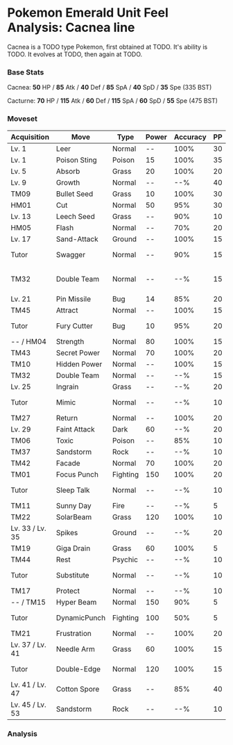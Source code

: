 # Pokemon Emerald Unit Feel Analysis: Cacnea line

Cacnea is a TODO type Pokemon, first obtained at TODO. It's ability is TODO. It evolves at TODO, then again at TODO.

### Base Stats

Cacnea: **50** HP / **85** Atk / **40** Def / **85** SpA / **40** SpD / **35** Spe (335 BST)

Cacturne: **70** HP / **115** Atk / **60** Def / **115** SpA / **60** SpD / **55** Spe (475 BST)

### Moveset

|Acquisition    |Move        |Type    |Power|Accuracy|PP |Notes                    |
|---            |---         |---     |---  |---     |---|---                      |
|Lv. 1          |Leer        |Normal  |--   |100%    |30 |                         |
|Lv. 1          |Poison Sting|Poison  |15   |100%    |35 |                         |
|Lv. 5          |Absorb      |Grass   |20   |100%    |20 |                         |
|Lv. 9          |Growth      |Normal  |--   |--%     |40 |                         |
|TM09           |Bullet Seed |Grass   |10   |100%    |30 |                         |
|HM01           |Cut         |Normal  |50   |95%     |30 |                         |
|Lv. 13         |Leech Seed  |Grass   |--   |90%     |10 |                         |
|HM05           |Flash       |Normal  |--   |70%     |20 |                         |
|Lv. 17         |Sand-Attack |Ground  |--   |100%    |15 |                         |
|Tutor          |Swagger     |Normal  |--   |90%     |15 |Emerald only             |
|TM32           |Double Team |Normal  |--   |--%     |15 |Buy at Game Corner       |
|Lv. 21         |Pin Missile |Bug     |14   |85%     |20 |                         |
|TM45           |Attract     |Normal  |--   |100%    |15 |                         |
|Tutor          |Fury Cutter |Bug     |10   |95%     |20 |Emerald only             |
|-- / HM04      |Strength    |Normal  |80   |100%    |15 |                         |
|TM43           |Secret Power|Normal  |70   |100%    |20 |                         |
|TM10           |Hidden Power|Normal  |--   |100%    |15 |                         |
|TM32           |Double Team |Normal  |--   |--%     |15 |                         |
|Lv. 25         |Ingrain     |Grass   |--   |--%     |20 |                         |
|Tutor          |Mimic       |Normal  |--   |--%     |10 |Emerald only             |
|TM27           |Return      |Normal  |--   |100%    |20 |                         |
|Lv. 29         |Faint Attack|Dark    |60   |--%     |20 |                         |
|TM06           |Toxic       |Poison  |--   |85%     |10 |                         |
|TM37           |Sandstorm   |Rock    |--   |--%     |10 |                         |
|TM42           |Facade      |Normal  |70   |100%    |20 |                         |
|TM01           |Focus Punch |Fighting|150  |100%    |20 |                         |
|Tutor          |Sleep Talk  |Normal  |--   |--%     |10 |Emerald only             |
|TM11           |Sunny Day   |Fire    |--   |--%     |5  |                         |
|TM22           |SolarBeam   |Grass   |120  |100%    |10 |                         |
|Lv. 33 / Lv. 35|Spikes      |Ground  |--   |--%     |20 |                         |
|TM19           |Giga Drain  |Grass   |60   |100%    |5  |                         |
|TM44           |Rest        |Psychic |--   |--%     |10 |                         |
|Tutor          |Substitute  |Normal  |--   |--%     |10 |Emerald only             |
|TM17           |Protect     |Normal  |--   |--%     |10 |                         |
|-- / TM15      |Hyper Beam  |Normal  |150  |90%     |5  |                         |
|Tutor          |DynamicPunch|Fighting|100  |50%     |5  |Emerald only             |
|TM21           |Frustration |Normal  |--   |100%    |20 |                         |
|Lv. 37 / Lv. 41|Needle Arm  |Grass   |60   |100%    |15 |                         |
|Tutor          |Double-Edge |Normal  |120  |100%    |15 |Emerald only             |
|Lv. 41 / Lv. 47|Cotton Spore|Grass   |--   |85%     |40 |                         |
|Lv. 45 / Lv. 53|Sandstorm   |Rock    |--   |--%     |10 |                         |

### Analysis